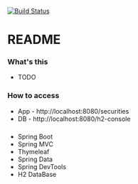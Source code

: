 [![Build Status](https://travis-ci.org/JuniorMiqueletti/bank-securities.svg?branch=master)](https://travis-ci.org/JuniorMiqueletti/bank-securities)

# README #

### What's this ###

* TODO

### How to access ###

* App - http://localhost:8080/securities
* DB  - http://localhost:8080/h2-console

### ###

* Spring Boot
* Spring MVC
* Thymeleaf
* Spring Data
* Spring DevTools
* H2 DataBase
